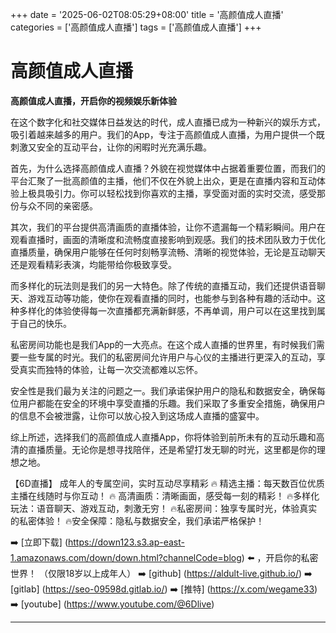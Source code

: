+++
date = '2025-06-02T08:05:29+08:00'
title = '高颜值成人直播'
categories = ['高颜值成人直播']
tags = ['高颜值成人直播']
+++

# 高颜值成人直播

**高颜值成人直播，开启你的视频娱乐新体验**

在这个数字化和社交媒体日益发达的时代，成人直播已成为一种新兴的娱乐方式，吸引着越来越多的用户。我们的App，专注于高颜值成人直播，为用户提供一个既刺激又安全的互动平台，让你的闲暇时光充满乐趣。

首先，为什么选择高颜值成人直播？外貌在视觉媒体中占据着重要位置，而我们的平台汇聚了一批高颜值的主播，他们不仅在外貌上出众，更是在直播内容和互动体验上极具吸引力。你可以轻松找到你喜欢的主播，享受面对面的实时交流，感受那份与众不同的亲密感。

其次，我们的平台提供高清画质的直播体验，让你不遗漏每一个精彩瞬间。用户在观看直播时，画面的清晰度和流畅度直接影响到观感。我们的技术团队致力于优化直播质量，确保用户能够在任何时刻畅享流畅、清晰的视觉体验，无论是互动聊天还是观看精彩表演，均能带给你极致享受。

而多样化的玩法则是我们的另一大特色。除了传统的直播互动，我们还提供语音聊天、游戏互动等功能，使你在观看直播的同时，也能参与到各种有趣的活动中。这种多样化的体验使得每一次直播都充满新鲜感，不再单调，用户可以在这里找到属于自己的快乐。

私密房间功能也是我们App的一大亮点。在这个成人直播的世界里，有时候我们需要一些专属的时光。我们的私密房间允许用户与心仪的主播进行更深入的互动，享受真实而独特的体验，让每一次交流都难以忘怀。

安全性是我们最为关注的问题之一。我们承诺保护用户的隐私和数据安全，确保每位用户都能在安全的环境中享受直播的乐趣。我们采取了多重安全措施，确保用户的信息不会被泄露，让你可以放心投入到这场成人直播的盛宴中。

综上所述，选择我们的高颜值成人直播App，你将体验到前所未有的互动乐趣和高清的直播质量。无论你是想寻找陪伴，还是希望打发无聊的时光，这里都是你的理想之地。

【6D直播】
成年人的专属空间，实时互动尽享精彩
🔥 精选主播：每天数百位优质主播在线随时与你互动！
🔥 高清画质：清晰画面，感受每一刻的精彩！
🔥多样化玩法：语音聊天、游戏互动，刺激无穷！
🔥私密房间：独享专属时光，体验真实的私密体验！
🔥安全保障：隐私与数据安全，我们承诺严格保护！

➡️ [立即下载] (https://down123.s3.ap-east-1.amazonaws.com/down/down.html?channelCode=blog) ⬅️ ，开启你的私密世界！
（仅限18岁以上成年人）
➡️ [github] (https://aldult-live.github.io/)
➡️ [gitlab] (https://seo-09598d.gitlab.io/)
➡️ [推特] (https://x.com/wegame33)
➡️ [youtube] (https://www.youtube.com/@6Dlive)

---
